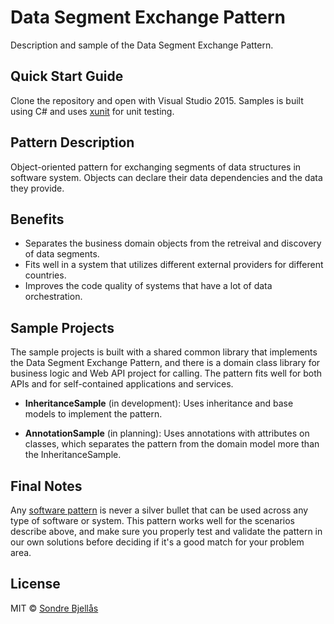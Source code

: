 # Data Segment Exchange Pattern

Description and sample of the Data Segment Exchange Pattern.

## Quick Start Guide

Clone the repository and open with Visual Studio 2015. 
Samples is built using C# and uses [xunit](http://xunit.github.io/) for unit testing.

## Pattern Description

Object-oriented pattern for exchanging segments of data structures in software system. 
Objects can declare their data dependencies and the data they provide.

## Benefits

* Separates the business domain objects from the retreival and discovery of data segments.
* Fits well in a system that utilizes different external providers for different countries.
* Improves the code quality of systems that have a lot of data orchestration.

## Sample Projects

The sample projects is built with a shared common library that implements the Data Segment Exchange Pattern, 
and there is a domain class library for business logic and Web API project for calling. The pattern fits
well for both APIs and for self-contained applications and services.

* **InheritanceSample** (in development): Uses inheritance and base models to implement the pattern.

* **AnnotationSample** (in planning): Uses annotations with attributes on classes, which separates the 
pattern from the domain model more than the InheritanceSample. 

## Final Notes

Any [software pattern](http://www.martinfowler.com/articles/writingPatterns.html) is never a silver bullet that can be used across any type of software or system. This
pattern works well for the scenarios describe above, and make sure you properly test and validate the
pattern in our own solutions before deciding if it's a good match for your problem area.

## License

MIT © [Sondre Bjellås](http://sondreb.com)
